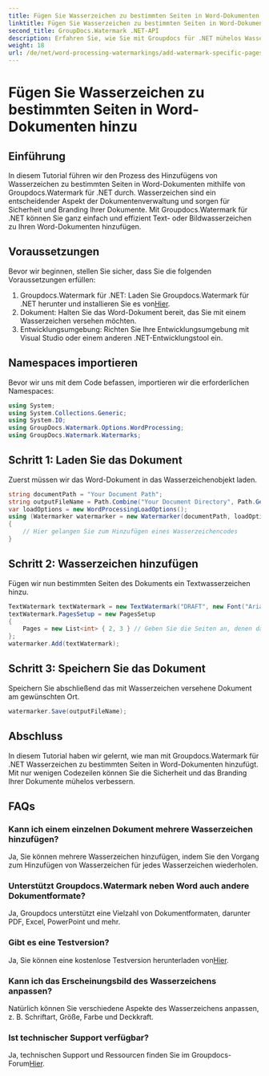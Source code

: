 ```yaml
---
title: Fügen Sie Wasserzeichen zu bestimmten Seiten in Word-Dokumenten hinzu
linktitle: Fügen Sie Wasserzeichen zu bestimmten Seiten in Word-Dokumenten hinzu
second_title: GroupDocs.Watermark .NET-API
description: Erfahren Sie, wie Sie mit Groupdocs für .NET mühelos Wasserzeichen zu bestimmten Seiten in Word-Dokumenten hinzufügen. Verbessern Sie die Dokumentensicherheit und das Branding.
weight: 18
url: /de/net/word-processing-watermarkings/add-watermark-specific-pages-word-docs/
---
```


# Fügen Sie Wasserzeichen zu bestimmten Seiten in Word-Dokumenten hinzu

## Einführung
In diesem Tutorial führen wir den Prozess des Hinzufügens von Wasserzeichen zu bestimmten Seiten in Word-Dokumenten mithilfe von Groupdocs.Watermark für .NET durch. Wasserzeichen sind ein entscheidender Aspekt der Dokumentenverwaltung und sorgen für Sicherheit und Branding Ihrer Dokumente. Mit Groupdocs.Watermark für .NET können Sie ganz einfach und effizient Text- oder Bildwasserzeichen zu Ihren Word-Dokumenten hinzufügen.
## Voraussetzungen
Bevor wir beginnen, stellen Sie sicher, dass Sie die folgenden Voraussetzungen erfüllen:
1.  Groupdocs.Watermark für .NET: Laden Sie Groupdocs.Watermark für .NET herunter und installieren Sie es von[Hier](https://releases.groupdocs.com/Watermark/net/).
2. Dokument: Halten Sie das Word-Dokument bereit, das Sie mit einem Wasserzeichen versehen möchten.
3. Entwicklungsumgebung: Richten Sie Ihre Entwicklungsumgebung mit Visual Studio oder einem anderen .NET-Entwicklungstool ein.

## Namespaces importieren
Bevor wir uns mit dem Code befassen, importieren wir die erforderlichen Namespaces:
```csharp
using System;
using System.Collections.Generic;
using System.IO;
using GroupDocs.Watermark.Options.WordProcessing;
using GroupDocs.Watermark.Watermarks;
```
## Schritt 1: Laden Sie das Dokument
Zuerst müssen wir das Word-Dokument in das Wasserzeichenobjekt laden.
```csharp
string documentPath = "Your Document Path";
string outputFileName = Path.Combine("Your Document Directory", Path.GetFileName(documentPath));
var loadOptions = new WordProcessingLoadOptions();
using (Watermarker watermarker = new Watermarker(documentPath, loadOptions))
{
    // Hier gelangen Sie zum Hinzufügen eines Wasserzeichencodes
}
```
## Schritt 2: Wasserzeichen hinzufügen
Fügen wir nun bestimmten Seiten des Dokuments ein Textwasserzeichen hinzu.
```csharp
TextWatermark textWatermark = new TextWatermark("DRAFT", new Font("Arial", 42));
textWatermark.PagesSetup = new PagesSetup
{
    Pages = new List<int> { 2, 3 } // Geben Sie die Seiten an, denen das Wasserzeichen hinzugefügt werden soll
};
watermarker.Add(textWatermark);
```
## Schritt 3: Speichern Sie das Dokument
Speichern Sie abschließend das mit Wasserzeichen versehene Dokument am gewünschten Ort.
```csharp
watermarker.Save(outputFileName);
```

## Abschluss
In diesem Tutorial haben wir gelernt, wie man mit Groupdocs.Watermark für .NET Wasserzeichen zu bestimmten Seiten in Word-Dokumenten hinzufügt. Mit nur wenigen Codezeilen können Sie die Sicherheit und das Branding Ihrer Dokumente mühelos verbessern.
## FAQs
### Kann ich einem einzelnen Dokument mehrere Wasserzeichen hinzufügen?
Ja, Sie können mehrere Wasserzeichen hinzufügen, indem Sie den Vorgang zum Hinzufügen von Wasserzeichen für jedes Wasserzeichen wiederholen.
### Unterstützt Groupdocs.Watermark neben Word auch andere Dokumentformate?
Ja, Groupdocs unterstützt eine Vielzahl von Dokumentformaten, darunter PDF, Excel, PowerPoint und mehr.
### Gibt es eine Testversion?
 Ja, Sie können eine kostenlose Testversion herunterladen von[Hier](https://releases.groupdocs.com/).
### Kann ich das Erscheinungsbild des Wasserzeichens anpassen?
Natürlich können Sie verschiedene Aspekte des Wasserzeichens anpassen, z. B. Schriftart, Größe, Farbe und Deckkraft.
### Ist technischer Support verfügbar?
 Ja, technischen Support und Ressourcen finden Sie im Groupdocs-Forum[Hier](https://forum.groupdocs.com/c/watermark/19).
